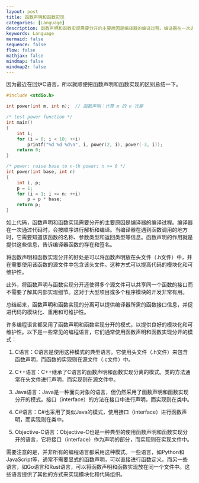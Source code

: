 ```yaml
---
layout: post
title: 函数声明和函数实现
categories: [Language]
description: 函数声明和函数实现需要分开的主要原因是编译器的编译过程。编译器在一次通过代码时，会按顺序进行解析和编译。当编译器在遇到函数调用的地方时，它需要知道该函数的名称、参数类型和返回类型等信息。函数声明的作用就是提供这些信息，告诉编译器函数的存在和签名。
keywords: Language
mermaid: false
sequence: false
flow: false
mathjax: false
mindmap: false
mindmap2: false
---
```



因为最近在回炉C语言，所以就顺便把函数声明和函数实现的区别总结一下。

```C
#include <stdio.h>

int power(int m, int n);  // 函数声明：计算 m 的 n 次幂

/* test power function */
int main()
{
    int i;
    for (i = 0; i < 10; ++i)
        printf("%d %d %d\n", i, power(2, i), power(-3, i));
    return 0;
}

/* power: raise base to n-th power; n >= 0 */
int power(int base, int n)
{
    int i, p;
    p = 1;
    for (i = 1; i <= n; ++i)
        p = p * base;
    return p;
}

```

如上代码，函数声明和函数实现需要分开的主要原因是编译器的编译过程。编译器在一次通过代码时，会按顺序进行解析和编译。当编译器在遇到函数调用的地方时，它需要知道该函数的名称、参数类型和返回类型等信息。函数声明的作用就是提供这些信息，告诉编译器函数的存在和签名。

将函数声明和函数实现分开的好处是可以将函数声明放在头文件（.h文件）中，并在需要使用该函数的源文件中包含该头文件。这种方式可以提高代码的模块化和可维护性。

此外，将函数声明与函数实现分开还使得多个源文件可以共享同一个函数的接口而不需要了解其内部实现细节。这对于大型项目或多个程序模块的开发非常有用。

总结起来，函数声明和函数实现的分离可以提供编译器所需的函数接口信息，并促进代码的模块化、重用和可维护性。

许多编程语言都采用了函数声明和函数实现分开的模式，以提供良好的模块化和可维护性。以下是一些常见的编程语言，它们通常使用函数声明和函数实现分开的模式：

1. C语言：C语言是使用这种模式的典型语言。它使用头文件（.h文件）来包含函数声明，而函数的实现则在源文件（.c文件）中。

2. C++语言：C++继承了C语言的函数声明和函数实现分离的模式。类的方法通常在头文件进行声明，而实现则在源文件中。

3. Java语言：Java是一种面向对象的语言，但仍然采用了函数声明和函数实现分开的模式。接口（interface）的方法在接口中进行声明，而实现则在类中。

4. C#语言：C#也采用了类似Java的模式，使用接口（interface）进行函数声明，而实现则在类中。

5. Objective-C语言：Objective-C也是一种典型的使用函数声明和函数实现分开的语言，它将接口（interface）作为声明的部分，而实现则在实现文件中。

需要注意的是，并非所有的编程语言都采用这种模式。一些语言，如Python和JavaScript等，通常不需要显式的函数声明，可以直接进行函数定义。而另一些语言，如Go语言和Rust语言，可以将函数声明和函数实现放在同一个文件中。这些语言提供了其他的方式来实现模块化和代码组织。